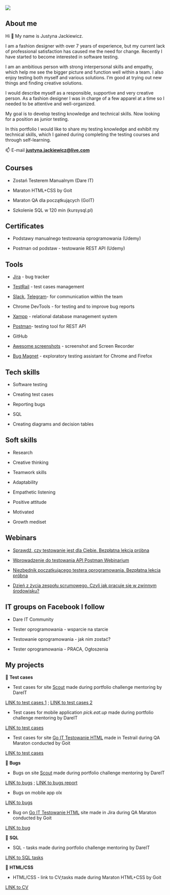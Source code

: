 ![](https://raw.githubusercontent.com/JustynaJac/portfolio/20a567ce60eda7d6473bcf0998ddfa6a4439299f/screens/Baner%20portfolio%20ziele%C5%84.jpg)

## About me
Hi :wave: My name is Justyna Jackiewicz.

I am a fashion designer with over 7 years of experience, but my current lack of professional satisfaction has caused me the need for change.  Recently I have started to become interested in software testing.

I am an ambitious person with strong interpersonal skills and empathy, which help me see the bigger picture and function well within a team. I also enjoy testing both myself and various solutions. I’m good at trying out new things and finding creative solutions.

I would describe myself as a responsible, supportive and very creative person.  As a fashion designer I was in charge of a few apparel at a time so I needed to be attentive and well-organized.

My goal is to develop testing knowledge and technical skills.  Now looking for a position as junior testing.

In this portfolio I would like to share my testing knowledge and exhibit my technical skills, which I gained during completing the testing courses and through self-learning.

📫 E-mail **justyna.jackiewicz@live.com**

## Courses
* Zostań Testerem Manualnym (Dare IT)

* Maraton HTML+CSS by Goit

* Maraton QA dla początkujących (GoIT)

* Szkolenie SQL w 120 min (kursysql.pl)

## Certificates

* Podstawy manualnego testowania oprogramowania (Udemy)

* Postman od podstaw - testowanie REST API (Udemy)


## Tools
* [Jira](https://www.atlassian.com/software/jira0) - bug tracker

* [TestRail]( https://www.gurock.com/testrail/) - test cases management

* [Slack]( https://slack.com/), [Telegram](https://web.telegram.org/k)- for communication within the team

* Chrome DevTools - for testing and to improve bug reports

* [Xampp](https://www.apachefriends.org/pl/index.html) - relational database management system

* [Postman](https://www.postman.com/)- testing tool for REST API

* GitHub

* [Awesome screenshots](https://www.techsmith.com/jing-tool.html) - screenshot and Screen Recorder

* [Bug Magnet](https://chrome.google.com/webstore/detail/bug-magnet/efhedldbjahpgjcneebmbolkalbhckfi?hl=pl) - exploratory testing assistant for Chrome and Firefox

## Tech skills
* Software testing

* Creating test cases

* Reporting bugs

* SQL

* Creating diagrams and decision tables


## Soft skills
* Research

* Creative thinking

* Teamwork skills

* Adaptability

* Empathetic listening

* Positive attitude

* Motivated

* Growth mediset

## Webinars
* [Sprawdź, czy testowanie jest dla Ciebie. Bezpłatna lekcja próbna](https://www.youtube.com/watch?v=i0odfiW_VAo&t=1544s)

* [Wprowadzenie do testowania API Postman Webinarium](https://www.youtube.com/watch?v=9qAZaI-p4Gks)

* [Niezbędnik początkującego testera oprogramowania. Bezpłatna lekcja próbna
](https://www.youtube.com/watch?v=bJ1t3tgpLZc&t=1899s)

* [Dzień z życia zespołu scrumowego. Czyli jak pracuje się w zwinnym środowisku?](https://www.youtube.com/watch?v=nTEtrlprl4g)


## IT groups on Facebook I follow
* Dare IT Community

* Tester oprogramowania - wsparcie na starcie

* Testowanie oprogramowania - jak nim zostać?

* Tester oprogramowania - PRACA, Ogłoszenia

## My projects
:white_square_button: **Test cases**
* Test cases for site [Scout](https://scouts-test.futbolkolektyw.pl/pl) made during portfolio challenge mentoring by DareIT 

[LINK to test cases 1](https://docs.google.com/spreadsheets/d/1GCCXNPcKsoPUBCMYPSMUOpLdvg_PyNnJ/edit#gid=839583224) ;
[LINK to test cases 2](https://docs.google.com/spreadsheets/d/1AAmcIa7zSUd9py2PaPOrjbgemBezKZJ3/edit?usp=share_link&ouid=103264474520704327668&rtpof=true&sd=true)

* Test cases for mobile application *pick.eat.up* made during portfolio challenge mentoring by DareIT 

[LINK to test cases](https://docs.google.com/spreadsheets/d/1y0K49Haq27BUf7IkJgaE6jj7aj6kVhOM/edit?usp=share_link&ouid=103264474520704327668&rtpof=true&sd=true)

* Test cases for site [Go IT Testowanie HTML](https://qa-autocheck-test.netlify.app/?token=d5fcc3783ba50fcac78b5a5ea8e4d69f6fe51ed8368bc618a58a846ad8b03a63&block=nop678917&ssid=63e4bd4ec5fccd82dcd3b1d3&cookie_id=46587ab986cf434f9b21f8cf54b740e7&block_id=63d12d382efdb72f32ad1edd&leeloo_account_id=63e4bd4ec5fccd7ad4d3b1ce) made in Testrail during QA Maraton conducted by Goit

[LINK to test cases](https://docs.google.com/document/d/1p3n-Mu-IxKCA5cd9Qee9PJ2TWWJLWR3fc_CmEBVsKD4/edit?usp=share_link)

:white_square_button: **Bugs**
* Bugs on site [Scout](https://scouts-test.futbolkolektyw.pl/pl) made during portfolio challenge mentoring by DareIT  

[LINK to bugs](https://docs.google.com/spreadsheets/d/1uu-Nfliq6UwBACkz586v2ltJNb2WSb_q/edit?usp=share_link&ouid=103264474520704327668&rtpof=true&sd=true) ; [LINK to bugs report ](https://docs.google.com/spreadsheets/d/15diIoCJH5uVvKA3STjQALmZZoe-7LPNg1GsM2xaEkdw/edit?usp=share_link)

* Bugs on mobile app olx 

[LINK to bugs](https://docs.google.com/spreadsheets/d/1F3OltshEVVxs_bxf95M7vX97dPAOfj84/edit#gid=418525387)

* Bug on [Go IT Testowanie HTML](https://qa-autocheck-test.netlify.app/?token=d5fcc3783ba50fcac78b5a5ea8e4d69f6fe51ed8368bc618a58a846ad8b03a63&block=nop678917&ssid=63e4bd4ec5fccd82dcd3b1d3&cookie_id=46587ab986cf434f9b21f8cf54b740e7&block_id=63d12d382efdb72f32ad1edd&leeloo_account_id=63e4bd4ec5fccd7ad4d3b1ce) site made in Jira during QA Maraton conducted by Goit 

[LINK to bug](https://justboat.atlassian.net/jira/software/projects/GOIT/boards/2)

:white_square_button: **SQL**
* SQL - tasks made during portfolio challenge mentoring by DareIT 

[LINK to SQL tasks](https://docs.google.com/document/d/12xZZkjc8H5H3HmJNywY6TZvNIBp-W897xHJowaqo9Hk/edit?usp=share_link)

:white_square_button: **HTML/CSS**
* HTML/CSS - link to CV;tasks made during Maraton HTML+CSS by Goit

[LINK to CV](https://incomparable-begonia-522852.netlify.app)


